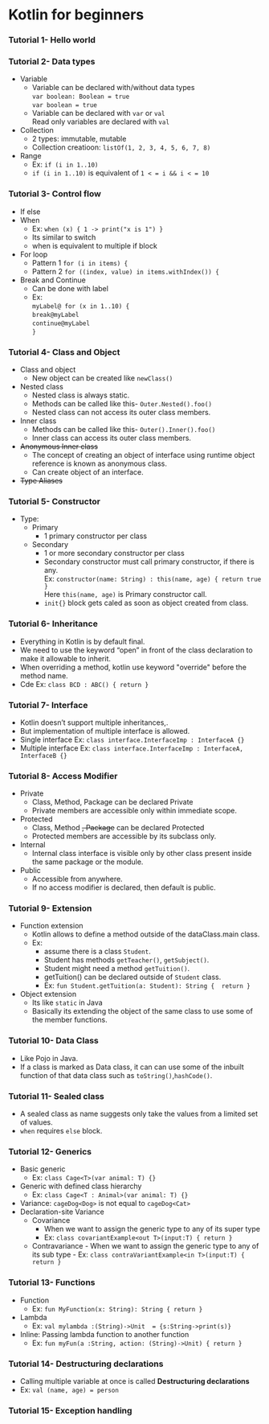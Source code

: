 # Kotlin for beginners

### Tutorial 1- Hello world  
### Tutorial 2- Data types
- Variable  
    - Variable can be declared with/without data types  
`var boolean: Boolean = true`  
`var boolean = true`
    - Variable can be declared with `var` or `val`  
  Read only variables are declared with `val`
- Collection
    - 2 types: immutable, mutable
    - Collection creatioon: `listOf(1, 2, 3, 4, 5, 6, 7, 8)`
- Range
    - Ex: `if (i in 1..10)`
    - `if (i in 1..10)` is equivalent of `1 < = i && i < = 10`

### Tutorial 3- Control flow
- If else
- When
    - Ex: `when (x) { 1 -> print("x is 1") }` 
    - Its similar to switch
    - when is equivalent to multiple if block
- For loop
    - Pattern 1 `for (i in items) {`
    - Pattern 2 `for ((index, value) in items.withIndex()) {`
 - Break and Continue
    - Can be done with label
    - Ex:   
            `myLabel@ for (x in 1..10) {`  
                `break@myLabel`  
                `continue@myLabel`   
            `}`

### Tutorial 4- Class and Object
- Class and object
    - New object can be created like `newClass()`
- Nested class
    - Nested class is always static.
    - Methods can be called like this- `Outer.Nested().foo()`
    - Nested class can not access its outer class members.
- Inner class
    - Methods can be called like this- `Outer().Inner().foo()`
    - Inner class can access its outer class members.
- ~~Anonymous Inner class~~
    - The concept of creating an object of interface using runtime object reference is known as anonymous class.
    - Can create object of an interface.
- ~~Type Aliases~~

### Tutorial 5- Constructor
- Type: 
    - Primary
        - 1 primary constructor per class
    - Secondary
        - 1 or more secondary constructor per class
        - Secondary constructor must call primary constructor, if there is any.  
          Ex: `constructor(name: String) : this(name, age) { return true }`  
          Here `this(name, age)` is Primary constructor call.
        - `init{}` block gets caled as soon as object created from class.
    
### Tutorial 6- Inheritance
- Everything in Kotlin is by default final.
- We need to use the keyword “open” in front of the class declaration to make it allowable to inherit.
- When overriding a method, kotlin use keyword "override" before the method name. 
- Cde Ex: `class BCD : ABC() { return }`  

### Tutorial 7- Interface
- Kotlin doesn’t support multiple inheritances,.
- But implementation of multiple interface is allowed.
- Single interface Ex: `class interface.InterfaceImp : InterfaceA {}`
- Multiple interface Ex: `class interface.InterfaceImp : InterfaceA, InterfaceB {}`

### Tutorial 8- Access Modifier
- Private
    - Class, Method, Package can be declared Private
    - Private members are accessible only within immediate scope.
- Protected
    - Class, Method ~~, Package~~ can be declared Protected
    - Protected members are accessible by its subclass only.
- Internal
    - Internal class interface is visible only by other class present inside the same package or the module.
- Public
    - Accessible from anywhere.
    - If no access modifier is declared, then default is public.

### Tutorial 9- Extension
- Function extension
    - Kotlin allows to define a method outside of the dataClass.main class.
    - Ex: 
        - assume there is a class `Student`. 
        - Student has methods `getTeacher()`, `getSubject()`.
        - Student might need a method `getTuition()`.
        - getTuition() can be declared outside of `Student` class.
        - Ex: `fun Student.getTuition(a: Student): String {  return }`
- Object extension
    - Its like `static` in Java
    - Basically its extending the object of the same class to use some of the member functions.
    
### Tutorial 10- Data Class
- Like Pojo in Java.
- If a class is marked as Data class, it can can use some of the inbuilt function of that data class such as `toString()`,`hashCode()`.

### Tutorial 11- Sealed class
- A sealed class as name suggests only take the values from a limited set of values.
- `when` requires `else` block.

### Tutorial 12- Generics
- Basic generic
    - Ex: `class Cage<T>(var animal: T) {}`
- Generic with defined class hierarchy
    - Ex: `class Cage<T : Animal>(var animal: T) {}`
- Variance: `cageDog<Dog>` is not equal to `cageDog<Cat>`
- Declaration-site Variance
    - Covariance
        - When we want to assign the generic type to any of its super type
        - Ex: `class covariantExample<out T>(input:T) { return }` 
    - Contravariance
            - When we want to assign the generic type to any of its sub type
            - Ex: `class contraVariantExample<in T>(input:T) { return }`

### Tutorial 13- Functions
- Function
    - Ex: `fun MyFunction(x: String): String { return }`
- Lambda
    - Ex: `val mylambda :(String)->Unit  = {s:String->print(s)}`
- Inline: Passing lambda function to another function
    - Ex: `fun myFun(a :String, action: (String)->Unit) { return }`

### Tutorial 14- Destructuring declarations
- Calling multiple variable at once is called **Destructuring declarations**
- Ex: `val (name, age) = person`

### Tutorial 15- Exception handling

